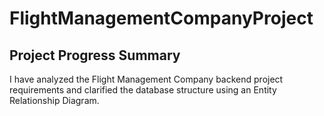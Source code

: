 # FlightManagementCompanyProject

## Project Progress Summary
I have analyzed the Flight Management Company backend project requirements and clarified the database structure using an Entity Relationship Diagram.